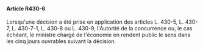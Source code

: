 #### Article R430-6

Lorsqu'une décision a été prise en application des articles L. 430-5, L. 430-7, L. 430-7-1, L. 430-8 ou L. 430-9, l'Autorité de la concurrence ou, le cas échéant, le ministre chargé de l'économie en rendent public le sens dans les cinq jours ouvrables suivant la décision.

